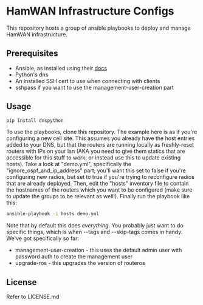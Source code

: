 # HamWAN Infrastructure Configs
This repository hosts a group of ansible playbooks to deploy and manage HamWAN infrastructure.

## Prerequisites
* Ansible, as installed using their [docs](http://docs.ansible.com/intro_installation.html)
* Python's dns
* An installed SSH cert to use when connecting with clients
* sshpass if you want to use the management-user-creation part

## Usage
```bash
pip install dnspython
```
To use the playbooks, clone this repository. The example here is as if you're configuring a new cell site. This assumes you already have the host entries added to your DNS, but that the routers are running locally as freshly-reset routers with IPs on your lan (AKA you need to give them statics that are accessible for this stuff to work, or instead use this to update existing hosts). Take a look at "demo.yml", specifically the "ignore_ospf_and_ip_address" part; you'll want this set to false if you're configuring new radios, but set to true if you're trying to reconfigure radios that are already deployed. Then, edit the "hosts" inventory file to contain the hostnames of the routers which you want to be configured (make sure to update the groups to be relevant as well!). Finally run the playbook like this:
```bash
ansible-playbook -i hosts demo.yml
```
Note that by default this does *everything*. You probably just want to do specific things, which is when --tags and --skip-tags comes in handy. We've got specifically so far:
* management-user-creation - this uses the default admin user with password auth to create the management user
* upgrade-ros - this upgrades the version of routeros

## License
Refer to LICENSE.md
